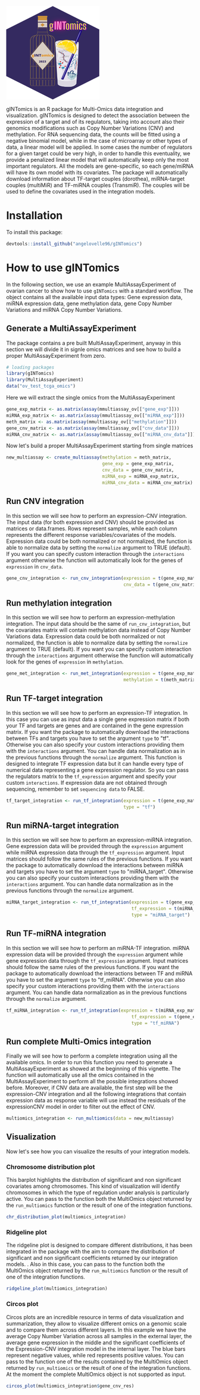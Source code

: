 <img width="250" height="250" src="vignettes/figures/logo_gINTomics.png" class="center" />

 gINTomics is an R package for Multi-Omics data integration and visualization. gINTomics is designed to detect the association between the expression of a target and of its regulators, taking into account also their genomics modifications such as Copy Number Variations (CNV) and methylation. For RNA sequencing data, the counts will be fitted using a negative binomial model, while in the case of microarray or other types of data, a linear model will be applied. In some cases the number of regulators for a given target could be very high, in order to handle this eventuality, we provide a penalized linear model that will automatically keep only the most important regulators. All the models are gene-specific, so each gene/miRNA will have its own model with its covariates. The package will automatically download information about TF-target couples (dorothea), miRNA-target couples (multiMiR) and TF-miRNA couples (TransmiR). The couples will be used to define the covariates used in the integration models.


# Installation
To install this package:

``` r
devtools::install_github("angelovelle96/gINTomics")
```

# How to use gINTomics

In the following section, we use an example MultiAssayExperiment of ovarian cancer to show how to use `gINTomics` with a standard workflow. The object contains all the available input data types: Gene expression data, miRNA expression data, gene methylation data, gene Copy Number Variations and miRNA Copy Number Variations.

## Generate a MultiAssayExperiment

The package contains a pre built MultiAssayExperiment, anyway in this section we will divide it in signle omics matrices and see how to build a proper MultiAssayExperiment from zero.

``` r
# loading packages
library(gINTomics)
library(MultiAssayExperiment)
data("ov_test_tcga_omics")
``` 

Here we will extract the single omics from the MultiAssayExperiment
``` r
gene_exp_matrix <- as.matrix(assay(mmultiassay_ov[["gene_exp"]]))
miRNA_exp_matrix <- as.matrix(assay(mmultiassay_ov[["miRNA_exp"]]))
meth_matrix <- as.matrix(assay(mmultiassay_ov[["methylation"]]))
gene_cnv_matrix <- as.matrix(assay(mmultiassay_ov[["cnv_data"]]))
miRNA_cnv_matrix <- as.matrix(assay(mmultiassay_ov[["miRNA_cnv_data"]]))
``` 

Now let's build a proper MultiAssayExperiment starting from single matrices

``` r
new_multiassay <- create_multiassay(methylation = meth_matrix, 
                                    gene_exp = gene_exp_matrix,
                                    cnv_data = gene_cnv_matrix,
                                    miRNA_exp = miRNA_exp_matrix,
                                    miRNA_cnv_data = miRNA_cnv_matrix)
``` 


## Run CNV integration

In this section we will see how to perform an expression-CNV integration. The input data (for both expression and CNV) should be provided as matrices or data.frames. Rows represent samples, while each column represents the different response variables/covariates of the models. Expression data could be both normalized or not normalized, the function is able to normalize data by setting the `normalize` argument to TRUE (default). If you want you can specify custom interaction through the `interactions` argument otherwise  the function will automatically look for the genes of `expression` in `cnv_data`.

``` r
gene_cnv_integration <- run_cnv_integration(expression = t(gene_exp_matrix),
                                            cnv_data = t(gene_cnv_matrix))
``` 


## Run methylation integration

In this section we will see how to perform an expression-methylation integration. The input data should be the same of `run_cnv_integration`, but the covariates matrix will contain methylation data instead of Copy Number Variations data. Expression data could be both normalized or not normalized, the function is able to normalize data by setting the `normalize` argument to TRUE (default). If you want you can specify custom interaction through the `interactions` argument otherwise  the function will automatically look for the genes of `expression` in `methylation`.

``` r
gene_met_integration <- run_met_integration(expression = t(gene_exp_matrix),
                                            methylation = t(meth_matrix))


```

## Run TF-target integration

In this section we will see how to perform an expression-TF integration. In this case you can use as input data a single gene expression matrix if both your TF and targets are genes and are contained in the gene expression matrix. If you want the package to automatically download the interactions between TFs and targets you have to set the argument `type` to "tf". Otherwise you can also specify your custom interactions providing them with the `interactions` argument. You can handle data normalization as in the previous functions through the `normalize` argument. This function is designed to integrate TF expression data but it can handle every type of numerical data representing a gene expression regulator. So you can pass the regulators matrix to the `tf_expression` argument and specify your custom `interactions`. If expression data are not obtained through sequencing, remember to set `sequencing data` to FALSE.

``` r
tf_target_integration <- run_tf_integration(expression = t(gene_exp_matrix),
                                            type = "tf")

```


## Run miRNA-target integration

In this section we will see how to perform an expression-miRNA integration. Gene expression data will be provided through the `expression` argument while miRNA expression data through the `tf_expression` argument. Input matrices should follow the same rules of the previous functions. If you want the package to automatically download the interactions between miRNA and targets you have to set the argument `type` to "miRNA_target". Otherwise you can also specify your custom interactions providing them with the `interactions` argument. You can handle data normalization as in the previous functions through the `normalize` argument.

``` r
miRNA_target_integration <- run_tf_integration(expression = t(gene_exp_matrix),
                                               tf_expression = t(miRNA_exp_matrix),
                                               type = "miRNA_target")

```


## Run TF-miRNA integration

In this section we will see how to perform an miRNA-TF integration. miRNA expression data will be provided through the `expression` argument while gene expression data through the `tf_expression` argument. Input matrices should follow the same rules of the previous functions. If you want the package to automatically download the interactions between TF and miRNA you have to set the argument `type` to "tf_miRNA". Otherwise you can also specify your custom interactions providing them with the `interactions` argument. You can handle data normalization as in the previous functions through the `normalize` argument.

``` r
tf_miRNA_integration <- run_tf_integration(expression = t(miRNA_exp_matrix),
                                               tf_expression = t(gene_exp_matrix),
                                               type = "tf_miRNA")
```


## Run complete Multi-Omics integration

Finally we will see how to perform a complete integration using all the available omics. In order to run this function you need to generate a MultiAssayExperiment as showed at the beginning of this vignette. The function will automatically use all the omics contained in the MultiAssayExperiment to perform all the possible integrations showed before. Moreover, if CNV data are available, the first step will be the expression-CNV integration and all the following integrations that contain expression data as response variable will use instead the residuals of the expressionCNV model in order to filter out the effect of CNV.

``` r
multiomics_integration <- run_multiomics(data = new_multiassay)

```

## Visualization

Now let's see how you can visualize the results of your integration models.

### Chromosome distribution plot

This barplot highlights the distribution of significant and non significant covariates among chromosomes. This kind of visualization will identify chromosomes in which the type of regulation under analysis is particularly active. You can pass to the function both the MultiOmics object returned by the `run_multiomics` function or the result of one of the integration functions.

``` r
chr_distribution_plot(multiomics_integration)

```

### Ridgeline plot

The ridgeline plot is designed to compare different distributions, it has been integrated in the package with the aim to compare the distribution of significant and non significant coefficients returned by our integration models. . Also in this case, you can pass to the function both the MultiOmics object returned by the `run_multiomics` function or the result of one of the integration functions.

``` r
ridgeline_plot(multiomics_integration)

```

### Circos plot

Circos plots are an incredible resource in terms of data visualization and summarization, they allow to visualize different omics on a genomic scale and to compare them across different layers. In this example we have the average Copy Number Variation across all samples in the external layer, the average gene expression in the middle and the significant coefficients of the Expression-CNV integration model in the internal layer. The blue bars represent negative values, while red represents positive values. You can pass to the function one of the results contained by the MultiOmics object returned by `run_multiomics` or the result of one of the integration functions. At the moment the complete MultiOmics object is not supported as input.

``` r
circos_plot(multiomics_integration$gene_cnv_res)

```



